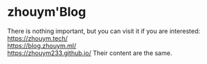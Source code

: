 # zhouym'Blog
There is nothing important, but you can visit it if you are interested:  
https://zhouym.tech/  
https://blog.zhouym.ml/  
https://zhouym233.github.io/
Their content are the same.